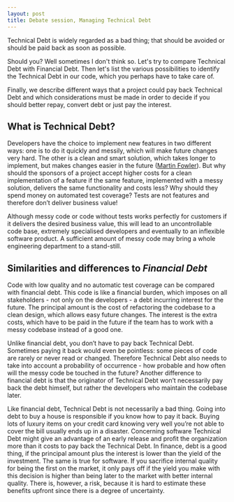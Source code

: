 ```yaml
---
layout: post
title: Debate session, Managing Technical Debt
---
```

Technical Debt is widely regarded as a bad thing; that should be avoided or should be paid back as soon as possible.

Should you? Well sometimes I don't think so. 
Let's try to compare Technical Debt with Financial Debt. 
Then let's list the various possibilities to identify the Technical Debt in our code, which you perhaps have to take care of.

Finally, we describe different ways that a project could pay back Technical Debt 
and which considerations must be made in order to decide if you should better repay, convert debt or just pay the interest.

## What is Technical Debt?

Developers have the choice to implement new features in two different ways: one is to do it quickly and messily, which will make future changes very hard. 
The other is a clean and smart solution, which takes longer to implement, but makes changes easier in the future 
([Martin Fowler](http://martinfowler.com/bliki/TechnicalDebt.html)). But why should the sponsors of a project accept higher costs for a clean implementation of a feature if the same feature, implemented with a messy solution, delivers the same functionality and costs less? Why should they spend money on automated test coverage? Tests are not features and therefore don’t deliver business value!

Although messy code or code without tests works perfectly for customers if it delivers the desired business value, this will lead to an uncontrollable code base, extremely specialised developers and eventually to an inflexible software product. A sufficient amount of messy code may bring a whole engineering department to a stand-still.

## Similarities and differences to _Financial Debt_

Code with low quality and no automatic test coverage can be compared with financial debt. This code is like a financial burden, which imposes on all stakeholders - not only on the developers - a debt incurring interest for the future. The principal amount is the cost of refactoring the codebase to a clean design, which allows easy future changes. The interest is the extra costs, which have to be paid in the future if the team has to work with a messy codebase instead of a good one.

Unlike financial debt, you don’t have to pay back Technical Debt. Sometimes paying it back would even be pointless: some pieces of code are rarely or never read or changed. Therefore Technical Debt also needs to take into account a probability of occurrence - how probable and how often will the messy code be touched in the future? Another difference to financial debt is that the originator of Technical Debt won’t necessarily pay back the debt himself, but rather the developers who maintain the codebase later.

Like financial debt, Technical Debt is not necessarily a bad thing. Going into debt to buy a house is responsible if you know how to pay it back. Buying lots of luxury items on your credit card knowing very well you’re not able to cover the bill usually ends up in a disaster. Concerning software Technical Debt might give an advantage of an early release and profit the organization more than it costs to pay back the Technical Debt. In finance, debt is a good thing, if the principal amount plus the interest is lower than the yield of the investment. The same is true for software. If you sacrifice internal quality for being the first on the market, it only pays off if the yield you make with this decision is higher than being later to the market with better internal quality. There is, however, a risk, because it is hard to estimate these benefits upfront since there is a degree of uncertainty.
